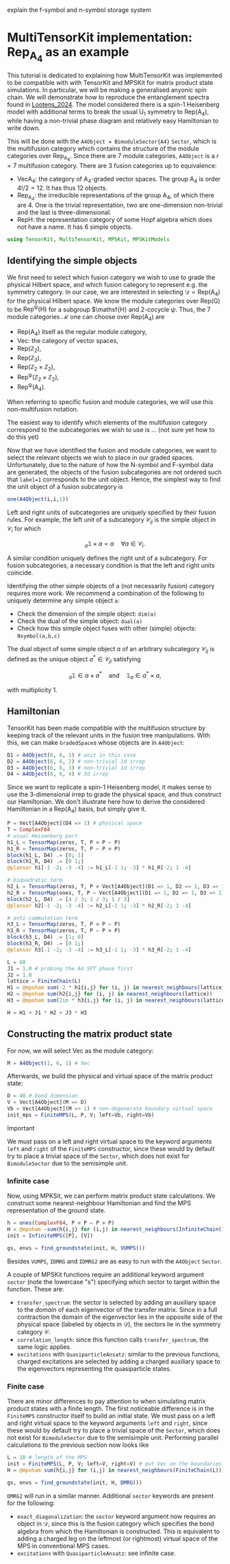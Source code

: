 explain the f-symbol and n-symbol storage system

# MultiTensorKit implementation: $\mathsf{Rep_{A_4}}$ as an example
This tutorial is dedicated to explaining how MultiTensorKit was implemented to be compatible with with TensorKit and MPSKit for matrix product state simulations. In particular, we will be making a generalised anyonic spin chain. We will demonstrate how to reproduce the entanglement spectra found in [Lootens_2024](@cite). The model considered there is a spin-1 Heisenberg model with additional terms to break the usual $\mathsf{U_1}$ symmetry to $\mathsf{Rep(A_4)}$, while having a non-trivial phase diagram and relatively easy Hamiltonian to write down.

This will be done with the `A4Object = BimoduleSector{A4}` `Sector`, which is the multifusion category which contains the structure of the module categories over $\mathsf{Rep_{A_4}}$. Since there are 7 module categories, `A4Object` is a $r=7$ multifusion category. There are 3 fusion categories up to equivalence:
- $\mathsf{Vec A_4}$: the category of $\mathsf{A_4}$-graded vector spaces. The group $\mathsf{A}_4$ is order $4!/2 = 12$. It has thus 12 objects.
- $\mathsf{Rep_{A_4}}$: the irreducible representations of the group $\mathsf{A}_4$, of which there are 4. One is the trivial representation, two are one-dimension non-trivial and the last is three-dimensional.
- $\mathsf{Rep H}$: the representation category of some Hopf algebra which does not have a name. It has 6 simple objects.

````julia
using TensorKit, MultiTensorKit, MPSKit, MPSKitModels
````

## Identifying the simple objects
We first need to select which fusion category we wish to use to grade the physical Hilbert space, and which fusion category to represent e.g. the symmetry category. In our case, we are interested in selecting $\mathcal{D} = \mathsf{Rep(A_4)}$ for the physical Hilbert space. We know the module categories over $\mathsf{Rep(G)}$ to be $\mathsf{Rep^\psi(H)}$ for a subgroup $\mathsf{H} and 2-cocycle $\psi$. Thus, the 7 module categories $\mathcal{M}$ one can choose over $\mathsf{Rep(A_4)}$ are
- $\mathsf{Rep(A_4)}$ itself as the regular module category,
- $\mathsf{Vec}$: the category of vector spaces,
- $\mathsf{Rep(\mathbb{Z}_2)}$,
- $\mathsf{Rep(\mathbb{Z}_3)}$,
- $\mathsf{Rep(\mathbb{Z}_2 \times \mathbb{Z}_2)}$,
- $\mathsf{Rep^\psi(\mathbb{Z}_2 \times \mathbb{Z}_2)}$,
- $\mathsf{Rep^\psi(A_4)}$.
  
When referring to specific fusion and module categories, we will use this non-multifusion notation.

The easiest way to identify which elements of the multifusion category correspond to the subcategories we wish to use is ... (not sure yet how to do this yet)

Now that we have identified the fusion and module categories, we want to select the relevant objects we wish to place in our graded spaces. Unfortunately, due to the nature of how the N-symbol and F-symbol data are generated, the objects of the fusion subcategories are not ordered such that `label=1` corresponds to the unit object. Hence, the simplest way to find the unit object of a fusion subcategory is

````julia
one(A4Object(i,i,1))
````

Left and right units of subcategories are uniquely specified by their fusion rules. For example, the left unit of a subcategory $\mathcal{C}_{ij}$ is the simple object in $\mathcal{C}_i$ for which

$$ ^{}_a \mathbb{1} \times a = a \quad \forall a \in \mathcal{C}_i.$$

A similar condition uniquely defines the right unit of a subcategory. For fusion subcategories, a necessary condition is that the left and right units coincide.

Identifying the other simple objects of a (not necessarily fusion) category requires more work. We recommend a combination of the following to uniquely determine any simple object `a`:
- Check the dimension of the simple object: `dim(a)`
- Check the dual of the simple object: `dual(a)`
- Check how this simple object fuses with other (simple) objects: `Nsymbol(a,b,c)`

The dual object of some simple object $a$ of an arbitrary subcategory $\mathcal{C}_{ij}$ is defined as the unique object $a^* \in \mathcal{C}_{ji}$ satisfying

$$ ^{}_a \mathbb{1} \in a \times a^* \quad \text{and} \quad \mathbb{1}_a \in a^* \times a,$$

with multiplicity 1.
## Hamiltonian
TensorKit has been made compatible with the multifusion structure by keeping track of the relevant units in the fusion tree manipulations. With this, we can make `GradedSpace`s whose objects are in `A4Object`: 

````julia
D1 = A4Object(6, 6, 1) # unit in this case
D2 = A4Object(6, 6, 2) # non-trivial 1d irrep
D3 = A4Object(6, 6, 3) # non-trivial 1d irrep
D4 = A4Object(6, 6, 4) # 3d irrep

````
Since we want to replicate a spin-1 Heisenberg model, it makes sense to use the 3-dimensional irrep to grade the physical space, and thus construct our Hamiltonian. We don't illustrate here how to derive the considered Hamiltonian in a $\mathsf{Rep(A_4)}$ basis, but simply give it.

````julia
P = Vect[A4Object](D4 => 1) # physical space
T = ComplexF64
# usual Heisenberg part
h1_L = TensorMap(zeros, T, P ⊗ P ← P)
h1_R = TensorMap(zeros, T, P ← P ⊗ P)
block(h1_L, D4) .= [0; 1]
block(h1_R, D4) .= [0 1;]
@plansor h1[-1 -2; -3 -4] := h1_L[-1 1; -3] * h1_R[-2; 1 -4]

# biquadratic term
h2_L = TensorMap(zeros, T, P ⊗ Vect[A4Object](D1 => 1, D2 => 1, D3 => 1) ← P)
h2_R = TensorMap(ones, T, P ← Vect[A4Object](D1 => 1, D2 => 1, D3 => 1) ⊗ P)
block(h2_L, D4) .= [4 / 3; 1 / 3; 1 / 3]
@plansor h2[-1 -2; -3 -4] := h2_L[-1 1; -3] * h2_R[-2; 1 -4]

# anti-commutation term
h3_L = TensorMap(zeros, T, P ⊗ P ← P)
h3_R = TensorMap(zeros, T, P ← P ⊗ P)
block(h3_L, D4) .= [1; 0]
block(h3_R, D4) .= [0 1;]
@plansor h3[-1 -2; -3 -4] := h3_L[-1 1; -3] * h3_R[-2; 1 -4]

L = 60
J1 = 1.0 # probing the A4 SPT phase first
J2 = 1.0
lattice = FiniteChain(L)
H1 = @mpoham sum(-2 * h1{i,j} for (i, j) in nearest_neighbours(lattice))
H2 = @mpoham sum(h2{i,j} for (i, j) in nearest_neighbours(lattice))
H3 = @mpoham sum(2im * h3{i,j} for (i, j) in nearest_neighbours(lattice))

H = H1 + J1 * H2 + J3 * H3
````


## Constructing the matrix product state
For now, we will select $\mathsf{Vec}$ as the module category:
````julia
M = A4Object(1, 6, 1) # Vec
````

 Afterwards, we build the physical and virtual space of the matrix product state:
````julia
D = 40 # bond dimension
V = Vect[A4Object](M => D)
Vb = Vect[A4Object](M => 1) # non-degenerate boundary virtual space
init_mps = FiniteMPS(L, P, V; left=Vb, right=Vb)
````
> [!IMPORTANT]
> We must pass on a left and right virtual space to the keyword arguments `left` and `right` of the `FiniteMPS` constructor, since these would by default try to place a trivial space of the `Sector`, which does not exist for `BimoduleSector` due to the semisimple unit. 



### Infinite case
Now, using MPKSit, we can perform matrix product state calculations. We construct some nearest-neighbour Hamiltonian and find the MPS representation of the ground state.
````julia
h = ones(ComplexF64, P ⊗ P ← P ⊗ P)
H = @mpoham -sum(h{i,j} for (i,j) in nearest_neighbours(InfiniteChain(1)))
init = InfiniteMPS([P], [V])

gs, envs = find_groundstate(init, H, VUMPS())
````

Besides `VUMPS`, `IDMRG` and `IDMRG2` are as easy to run with the `A4Object` `Sector`.

A couple of MPSKit functions require an additional keyword argument `sector` (note the lowercase "s") specifying which sector to target within the function. These are:
- `transfer_spectrum`: the sector is selected by adding an auxiliary space to the *domain* of each eigenvector of the transfer matrix. Since in a full contraction the domain of the eigenvector lies in the opposite side of the physical space (labeled by objects in $\mathcal{D}$), the sectors lie in the symmetry category $\mathcal{C}$.
- `correlation_length`: since this function calls `transfer_spectrum`, the same logic applies.
- `excitations` with `QuasiparticleAnsatz`: similar to the previous functions, charged excitations are selected by adding a charged auxiliary space to the eigenvectors representing the quasiparticle states. 

### Finite case
There are minor differences to pay attention to when simulating matrix product states with a finite length. The first noticeable difference is in the `FiniteMPS` constructor itself to build an initial state. We must pass on a left and right virtual space to the keyword arguments `left` and `right`, since these would by default try to place a trivial space of the `Sector`, which does not exist for `BimoduleSector` due to the semisimple unit. Performing parallel calculations to the previous section now looks like

````julia
L = 10 # length of the MPS
init = FiniteMPS(L, P, V; left=V, right=V) # put Vec on the boundaries as well
H = @mpoham sum(h{i,j} for (i,j) in nearest_neighbours(FiniteChain(L)))

gs, envs = find_groundstate(init, H, DMRG())
````

`DMRG2` will run in a similar manner. Additional `sector` keywords are present for the following:
- `exact_diagonalization`: the `sector` keyword argument now requires an object in $\mathcal{D}$, since this is the fusion category which specifies the bond algebra from which the Hamiltonian is constructed. This is equivalent to adding a charged leg on the leftmost (or rightmost) virtual space of the MPS in conventional MPS cases.
- `excitations` with `QuasiparticleAnsatz`: see infinite case.